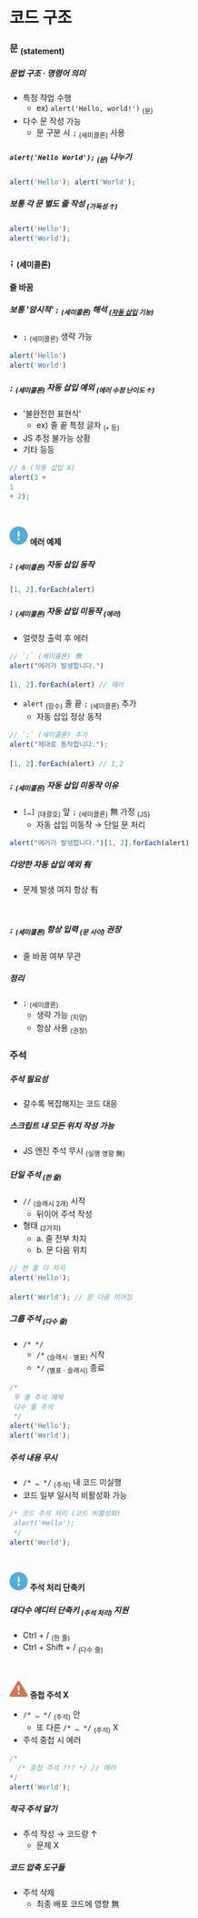코드 구조
====

### 문 <sub>(statement)</sub>

##### 문법 구조 · 명령어 의미
- 특정 작업 수행
  - ex\) `alert('Hello, world!')` <sub>(문)</sub>
- 다수 문 작성 가능
  - 문 구분 시 `;` <sub>(세미콜론)</sub> 사용

##### `alert('Hello World');` <sub>(문)</sub> 나누기
```javascript
alert('Hello'); alert('World');
```

##### 보통 각 문 별도 줄 작성 <sub>(가독성 ↑)</sub>
```javascript
alert('Hello');
alert('World');
```

### `;` <sub>(세미콜론)</sub>

#### 줄 바꿈

##### 보통 '암시적' `;` <sub>(세미콜론)</sub> 해석 <sub>([자동 삽입](https://tc39.es/ecma262/#sec-automatic-semicolon-insertion) 기능)</sub>
- `;` <sub>(세미콜론)</sub> 생략 가능
```javascript
alert('Hello')
alert('World')
```

##### `;` <sub>(세미콜론)</sub> 자동 삽입 예외 <sub>(에러 수정 난이도 ↑)</sub>
- '불완전한 표현식'
  - ex\) 줄 끝 특정 글자 <sub>(`+` 등)</sub>
- JS 추정 불가능 상황
- 기타 등등
```javascript
// 6 (자동 삽입 X)
alert(3 +
1
+ 2);
```

<br />

<img src="../../images/commons/icons/circle-exclamation-solid.svg" /> **에러 예제**

##### `;` <sub>(세미콜론)</sub> 자동 삽입 동작
```javascript
[1, 2].forEach(alert)
```

##### `;` <sub>(세미콜론)</sub> 자동 삽입 미동작 <sub>(에러)</sub>
- 얼럿창 출력 후 에러
```javascript
// `;` (세미콜론) 無
alert("에러가 발생합니다.")

[1, 2].forEach(alert) // 에러
```
- `alert` <sub>(함수)</sub> 줄 끝 `;` <sub>(세미콜론)</sub> 추가
  - 자동 삽입 정상 동작
```javascript
// `;` (세미콜론) 추가
alert("제대로 동작합니다.");

[1, 2].forEach(alert) // 1,2
```

##### `;` <sub>(세미콜론)</sub> 자동 삽입 미동작 이유
- `[…]` <sub>(대괄호)</sub> 앞 `;` <sub>(세미콜론)</sub> 無 가정 <sub>(JS)</sub>
  - 자동 삽입 미동작 → 단일 문 처리
```javascript
alert("에러가 발생합니다.")[1, 2].forEach(alert)
```

##### 다양한 자동 삽입 예외 有
- 문제 발생 여지 항상 有

<br />

##### `;` <sub>(세미콜론)</sub> 항상 입력 <sub>(문 사이)</sub> 권장
- 줄 바꿈 여부 무관

##### 정리
- `;` <sub>(세미콜론)</sub>
  - 생략 가능 <sub>(지양)</sub>
  - 항상 사용 <sub>(권장)</sub>

### 주석

##### 주석 필요성
- 갈수록 복잡해지는 코드 대응

##### 스크립트 내 모든 위치 작성 가능
- JS 엔진 주석 무시 <sub>(실행 영향 無)</sub>

##### 단일 주석 <sub>(한 줄)</sub>
- `//` <sub>(슬래시 2개)</sub> 시작
  - 뒤이어 주석 작성
- 형태 <sub>(2가지)</sub>
  - a. 줄 전부 차지
  - b. 문 다음 위치
```javascript
// 한 줄 다 차지
alert('Hello');

alert('World'); // 문 다음 이어짐
```

##### 그룹 주석 <sub>(다수 줄)</sub>
- `/* */`
  - `/*` <sub>(슬래시 · 별표)</sub> 시작
  - `*/` <sub>(별표 · 슬래시)</sub> 종료
```javascript
/*
 두 줄 주석 예제
 다수 줄 주석
 */
alert('Hello');
alert('World');
```

##### 주석 내용 무시
- `/* … */` <sub>(주석)</sub> 내 코드 미실행
- 코드 일부 일시적 비활성화 가능
```javascript
/* 코드 주석 처리 (코드 비활성화)
 alert('Hello');
 */
alert('World');
```

<br />

<img src="../../images/commons/icons/circle-exclamation-solid.svg" /> **주석 처리 단축키**

##### 대다수 에디터 단축키 <sub>(주석 처리)</sub> 지원
- Ctrl + / <sub>(한 줄)</sub>
- Ctrl + Shift + / <sub>(다수 줄)</sub>

<br />

<img src="../../images/commons/icons/triangle-exclamation-solid.svg" /> **중첩 주석 X**

- `/* … */` <sub>(주석)</sub> 안
  - 또 다른 `/* … */` <sub>(주석)</sub> X
- 주석 중첩 시 에러
```javascript
/*
  /* 중첩 주석 ?!? */ // 에러
*/
alert('World');
```

##### 적극 주석 달기
- 주석 작성 → 코드량 ↑
  - 문제 X

##### 코드 압축 도구들
- 주석 삭제
  - 최종 배포 코드에 영향 無
